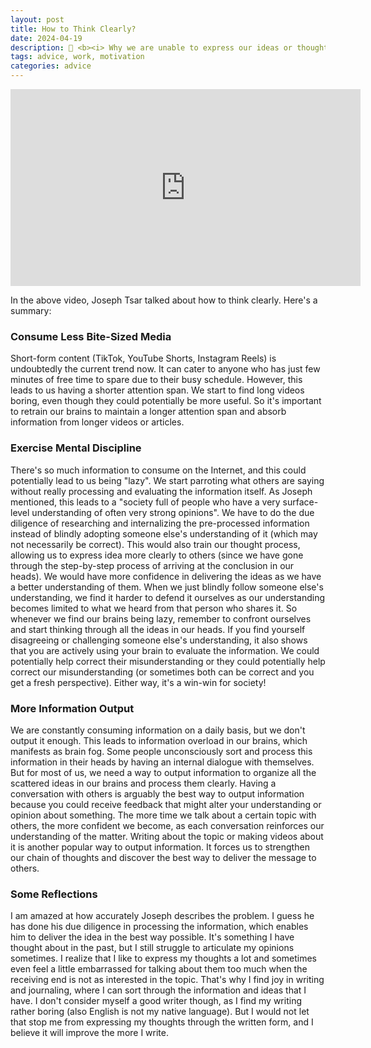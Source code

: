 ```yaml
---
layout: post
title: How to Think Clearly?
date: 2024-04-19
description: 📢 <b><i> Why we are unable to express our ideas or thoughts clearly...</b></i>
tags: advice, work, motivation
categories: advice
---
```


<iframe width="560" height="315" src="https://www.youtube.com/embed/WzsPAmeDykw?si=xIs1sWa23IrsJbgh" title="YouTube video player" frameborder="0" allow="accelerometer; autoplay; clipboard-write; encrypted-media; gyroscope; picture-in-picture; web-share" referrerpolicy="strict-origin-when-cross-origin" allowfullscreen></iframe>

In the above video, Joseph Tsar talked about how to think clearly. Here's a summary:

### Consume Less Bite-Sized Media
Short-form content (TikTok, YouTube Shorts, Instagram Reels) is undoubtedly the current trend now. It can cater to anyone who has just few minutes of free time to spare due to their busy schedule. However, this leads to us having a shorter attention span. We start to find long videos boring, even though they could potentially be more useful. So it's important to retrain our brains to maintain a longer attention span and absorb information from longer videos or articles.

### Exercise Mental Discipline
There's so much information to consume on the Internet, and this could potentially lead to us being "lazy". We start parroting what others are saying without really processing and evaluating the information itself. As Joseph mentioned, this leads to a "society full of people who have a very surface-level understanding of often very strong opinions". We have to do the due diligence of researching and internalizing the pre-processed information instead of blindly adopting someone else's understanding of it (which may not necessarily be correct). This would also train our thought process, allowing us to express idea more clearly to others (since we have gone through the step-by-step process of arriving at the conclusion in our heads). We would have more confidence in delivering the ideas as we have a better understanding of them. When we just blindly follow someone else's understanding, we find it harder to defend it ourselves as our understanding becomes limited to what we heard from that person who shares it. So whenever we find our brains being lazy, remember to confront ourselves and start thinking through all the ideas in our heads. If you find yourself disagreeing or challenging someone else's understanding, it also shows that you are actively using your brain to evaluate the information. We could potentially help correct their misunderstanding or they could potentially help correct our misunderstanding (or sometimes both can be correct and you get a fresh perspective). Either way, it's a win-win for society!

### More Information Output
We are constantly consuming information on a daily basis, but we don't output it enough. This leads to information overload in our brains, which manifests as brain fog. Some people unconsciously sort and process this information in their heads by having an internal dialogue with themselves. But for most of us, we need a way to output information to organize all the scattered ideas in our brains and process them clearly. Having a conversation with others is arguably the best way to output information because you could receive feedback that might alter your understanding or opinion about something. The more time we talk about a certain topic with others, the more confident we become, as each conversation reinforces our understanding of the matter. Writing about the topic or making videos about it is another popular way to output information. It forces us to strengthen our chain of thoughts and discover the best way to deliver the message to others.

### Some Reflections
I am amazed at how accurately Joseph describes the problem. I guess he has done his due diligence in processing the information, which enables him to deliver the idea in the best way possible. It's something I have thought about in the past, but I still struggle to articulate my opinions sometimes. I realize that I like to express my thoughts a lot and sometimes even feel a little embarrassed for talking about them too much when the receiving end is not as interested in the topic. That's why I find joy in writing and journaling, where I can sort through the information and ideas that I have. I don't consider myself a good writer though, as I find my writing rather boring (also English is not my native language). But I would not let that stop me from expressing my thoughts through the written form, and I believe it will improve the more I write.
